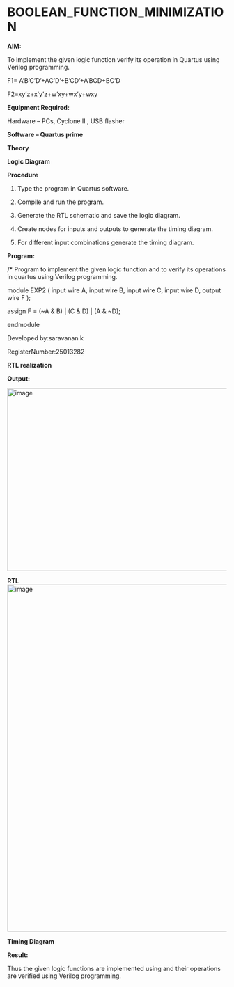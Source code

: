 # BOOLEAN_FUNCTION_MINIMIZATION

**AIM:**

To implement the given logic function verify its operation in Quartus using Verilog programming.

F1= A’B’C’D’+AC’D’+B’CD’+A’BCD+BC’D 

F2=xy’z+x’y’z+w’xy+wx’y+wxy

**Equipment Required:**

Hardware – PCs, Cyclone II , USB flasher

**Software – Quartus prime**

**Theory**

**Logic Diagram**

**Procedure**

1.	Type the program in Quartus software.

2.	Compile and run the program.

3.	Generate the RTL schematic and save the logic diagram.

4.	Create nodes for inputs and outputs to generate the timing diagram.

5.	For different input combinations generate the timing diagram.


**Program:**

/* Program to implement the given logic function and to verify its operations in quartus using Verilog programming. 

module EXP2 (
    input  wire A,
    input  wire B,
    input  wire C,
    input  wire D,
    output wire F
);

assign F = (~A & B) | (C & D) | (A & ~D);

endmodule


Developed by:saravanan k

RegisterNumber:25013282


**RTL realization**

**Output:**

<img width="813" height="420" alt="image" src="https://github.com/user-attachments/assets/75002ffe-127b-4e69-b667-865358c01b16" />


**RTL**
<img width="1231" height="798" alt="image" src="https://github.com/user-attachments/assets/c0a1e681-bb01-4ae9-8bde-3261d6e30ce4" />


**Timing Diagram**

**Result:**

Thus the given logic functions are implemented using and their operations are verified using Verilog programming.


